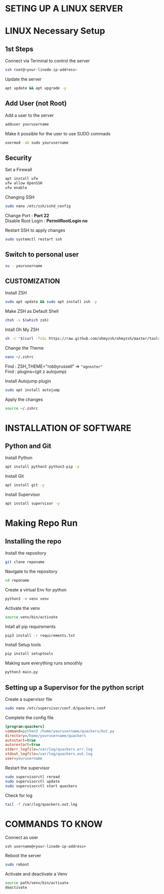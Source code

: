 # SETING UP A LINUX SERVER

# LINUX Necessary Setup

## 1st Steps

Connect via Terminal to control the server
```bash
ssh root@<your-linode-ip-address>
```
Update the server
```bash
apt update && apt upgrade -y
```
## Add User (not Root)

Add a user to the server
```bash
adduser yourusername
```

Make it possible for the user to use SUDO commads
```bash
usermod -aG sudo yourusername
```

## Security

Set a Firewall
```bash
apt install ufw
ufw allow OpenSSH
ufw enable
```

Changing SSH
```bash
sudo nano /etc/ssh/sshd_config
```
Change Port : **Port 22**
<br>Disable Root Login : **PermitRootLogin no**

Restart SSH to apply changes
```bash
sudo systemctl restart ssh
```

## Switch to personal user 
```bash
su - yourusername
```

## CUSTOMIZATION

Install ZSH
```bash
sudo apt update && sudo apt install zsh -y
```

Make ZSH as Default Shell 
```bash
chsh -s $(which zsh)
```

Intall Oh My ZSH
```bash
sh -c "$(curl -fsSL https://raw.github.com/ohmyzsh/ohmyzsh/master/tools/install.sh)"
```

Change the Theme
```bash
nano ~/.zshrc
```

Find : ZSH_THEME="robbyrussell" => ```"agnoster"```
<br>Find : plugins=(git z autojump)

Install Autojump plugin
```bash
sudo apt install autojump
```

Apply the changes
```bash
source ~/.zshrc
```

# INSTALLATION OF SOFTWARE 

## Python and Git

Install Python
```bash
apt install python3 python3-pip -y
```

Install Git
```bash
apt install git -y
```

Install Supervisor
```bash
apt install supervisor -y
```
# Making Repo Run

## Installing the repo 

Install the repository
```bash
git clone reponame
```
Navigate to the repository
```bash
cd reponame
```

Create a virtual Env for python
```bash
python3 -m venv venv
```

Activate the venv 
```bash
source venv/bin/activate
```

Intall all pip requirements
```bash
pip3 install -r requirements.txt
```

Install Setup tools
```bash
pip install setuptools
```

Making sure everything runs smoothly
```bash
python3 main.py
```

## Setting up a Supervisor for the python script

Create a supervisor file 
```bash
sudo nano /etc/supervisor/conf.d/quackers.conf
```

Complete the config file
```ini
[program:quackers]
command=python3 /home/yourusername/quackers/bot.py
directory=/home/yourusername/quackers
autostart=true
autorestart=true
stderr_logfile=/var/log/quackers.err.log
stdout_logfile=/var/log/quackers.out.log
user=yourusername
```
Restart the supervisor 
```bash
sudo supervisorctl reread
sudo supervisorctl update
sudo supervisorctl start quackers
```

Check for log 
```bash
tail -f /var/log/quackers.out.log
```

# COMMANDS TO KNOW

Connect as user
```
ssh username@<your-linode-ip-address>
```

Reboot the server
```bash
sudo reboot
```

Activate and deactivate a Venv
```bash
source path/venv/bin/activate
deactivate
```
